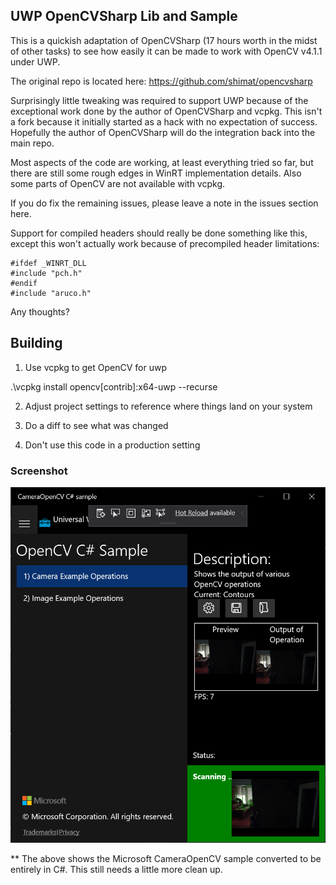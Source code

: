 ## UWP OpenCVSharp Lib and Sample

This is a quickish adaptation of OpenCVSharp (17 hours worth in the midst of other tasks) to see how easily it can be made to work with OpenCV v4.1.1 under UWP.

The original repo is located here: https://github.com/shimat/opencvsharp

Surprisingly little tweaking was required to support UWP because of the exceptional work done by the author of OpenCVSharp and vcpkg.  This isn't a fork because it initially started as a hack with no expectation of success.  Hopefully the author of OpenCVSharp will do the integration back into the main repo.

Most aspects of the code are working, at least everything tried so far, but there are still some rough edges in WinRT implementation details.  Also some parts of OpenCV are not available with vcpkg.

If you do fix the remaining issues, please leave a note in the issues section here.

Support for compiled headers should really be done something like this, except this won't actually work because of precompiled header limitations:

```
#ifdef _WINRT_DLL
#include "pch.h"
#endif
#include "aruco.h"
```

Any thoughts?

## Building

1. Use vcpkg to get OpenCV for uwp

.\vcpkg install opencv[contrib]:x64-uwp --recurse

2. Adjust project settings to reference where things land on your system

3. Do a diff to see what was changed

4. Don't use this code in a production setting

### Screenshot
![Screenshot](https://github.com/Noemata/OCVSharpTest/raw/master/Screenshot.png)

** The above shows the Microsoft CameraOpenCV sample converted to be entirely in C#.  This still needs a little more clean up.
